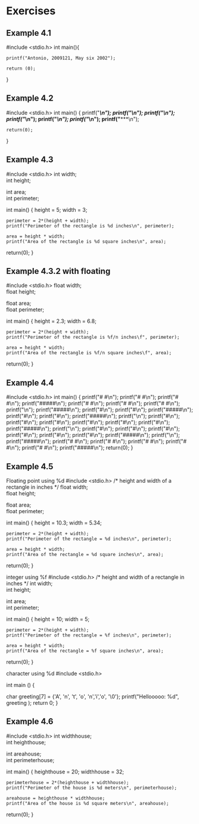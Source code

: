 # Exercises
## Example 4.1

#include <stdio.h>
int main(){
	
	printf("Antonio, 2009121, May six 2002");
	
	return (0);
}

## Example 4.2

#include <stdio.h> 
 int main() 
 {
	printf("*****\n"); 
	printf("*\n"); 
	printf("*\n"); 
	printf("***\n"); 
	printf("*\n"); 
	printf("*\n"); 
	printf("*****\n"); 

	return(0);
}

## Example 4.3

#include <stdio.h> 
int width;          
int height;         

int area;           
int perimeter;      

int main() {
	height = 5;
	width = 3;

    perimeter = 2*(height + width);
	printf("Perimeter of the rectangle is %d inches\n", perimeter);
	
	area = height * width;
	printf("Area of the rectangle is %d square inches\n", area);

return(0);
}

## Example 4.3.2 with floating

#include <stdio.h> 
float width;          
float height;         

float area;           
float perimeter;      

int main() 
{
	height = 2.3;
	width = 6.8;

    perimeter = 2*(height + width);
	printf("Perimeter of the rectangle is %f/n inches\f", perimeter);
	
	area = height * width;
	printf("Area of the rectangle is %f/n square inches\f", area);

return(0);
}

## Example 4.4

#include <stdio.h> 
 int main() 
 {
	printf("#   #\n");
	printf("#   #\n");
	printf("#   #\n");
	printf("#####\n");
	printf("#   #\n");
	printf("#   #\n");
	printf("#   #\n");
	printf("\n");
	printf("#####\n");
	printf("#\n");
	printf("#\n");
	printf("#####\n");
	printf("#\n");
	printf("#\n");
	printf("#####\n");
	printf("\n");
	printf("#\n");
	printf("#\n");
	printf("#\n");
	printf("#\n");
	printf("#\n");
	printf("#\n");
	printf("#####\n");
	printf("\n");
	printf("#\n");
	printf("#\n");
	printf("#\n");
	printf("#\n");
	printf("#\n");
	printf("#\n");
	printf("#####\n");
	printf("\n");
	printf("#####\n");
	printf("#   #\n");
	printf("#   #\n");
	printf("#   #\n");
	printf("#   #\n");
	printf("#   #\n");
	printf("#####\n");
	return(0);
}

## Example 4.5

Floating point using %d
#include <stdio.h> 
/* height and width of a rectangle in inches */
float width;          
float height;         

float area;           
float perimeter;      

int main() {
	height = 10.3;
	width = 5.34;

    perimeter = 2*(height + width);
	printf("Perimeter of the rectangle = %d inches\n", perimeter);
	
	area = height * width;
	printf("Area of the rectangle = %d square inches\n", area);

return(0);
}

integer using %f
#include <stdio.h> 
/* height and width of a rectangle in inches */
int width;          
int height;         

int area;           
int perimeter;      

int main() {
	height = 10;
	width = 5;

    perimeter = 2*(height + width);
	printf("Perimeter of the rectangle = %f inches\n", perimeter);
	
	area = height * width;
	printf("Area of the rectangle = %f square inches\n", area);

return(0);
}

character using %d
#include <stdio.h>

int main () {

   char greeting[7] = {'A', 'n', 't', 'o', 'n','i','o', '\0'};
   printf("Hellooooo: %d", greeting );
   return 0;
}

## Example 4.6

#include <stdio.h> 
int widthhouse;          
int heighthouse;         

int areahouse;           
int perimeterhouse;      

int main() {
	heighthouse = 20;
	widthhouse = 32;

    perimeterhouse = 2*(heighthouse + widthhouse);
	printf("Perimeter of the house is %d meters\n", perimeterhouse);
	
	areahouse = heighthouse * widthhouse;
	printf("Area of the house is %d square meters\n", areahouse);

return(0);
}


